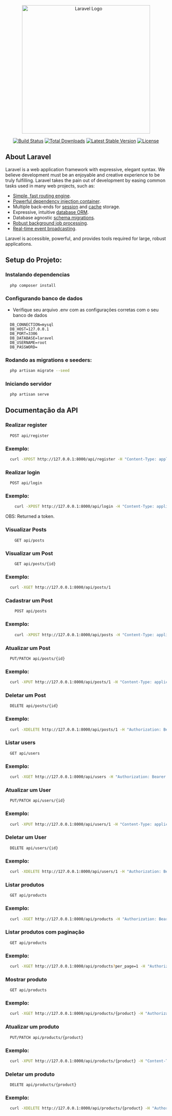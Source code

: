 <p align="center"><a href="https://laravel.com" target="_blank"><img src="https://raw.githubusercontent.com/laravel/art/master/logo-lockup/5%20SVG/2%20CMYK/1%20Full%20Color/laravel-logolockup-cmyk-red.svg" width="400" alt="Laravel Logo"></a></p>

<p align="center">
<a href="https://github.com/laravel/framework/actions"><img src="https://github.com/laravel/framework/workflows/tests/badge.svg" alt="Build Status"></a>
<a href="https://packagist.org/packages/laravel/framework"><img src="https://img.shields.io/packagist/dt/laravel/framework" alt="Total Downloads"></a>
<a href="https://packagist.org/packages/laravel/framework"><img src="https://img.shields.io/packagist/v/laravel/framework" alt="Latest Stable Version"></a>
<a href="https://packagist.org/packages/laravel/framework"><img src="https://img.shields.io/packagist/l/laravel/framework" alt="License"></a>
</p>

## About Laravel

Laravel is a web application framework with expressive, elegant syntax. We believe development must be an enjoyable and creative experience to be truly fulfilling. Laravel takes the pain out of development by easing common tasks used in many web projects, such as:

- [Simple, fast routing engine](https://laravel.com/docs/routing).
- [Powerful dependency injection container](https://laravel.com/docs/container).
- Multiple back-ends for [session](https://laravel.com/docs/session) and [cache](https://laravel.com/docs/cache) storage.
- Expressive, intuitive [database ORM](https://laravel.com/docs/eloquent).
- Database agnostic [schema migrations](https://laravel.com/docs/migrations).
- [Robust background job processing](https://laravel.com/docs/queues).
- [Real-time event broadcasting](https://laravel.com/docs/broadcasting).

Laravel is accessible, powerful, and provides tools required for large, robust applications.

## Setup do Projeto:

### Instalando dependencias

```bash
  php composer install
```

### Configurando banco de dados
* Verifique seu arquivo .env com as configurações corretas com o seu banco de dados

```env
  DB_CONNECTION=mysql
  DB_HOST=127.0.0.1
  DB_PORT=3306
  DB_DATABASE=laravel
  DB_USERNAME=root
  DB_PASSWORD=
```

### Rodando as migrations e seeders:

```bash
  php artisan migrate --seed
```

### Iniciando servidor

```bash
  php artisan serve
```

## Documentação da API

### Realizar register

```http
  POST api/register
```
### Exemplo:

```bash
  curl -XPOST http://127.0.0.1:8000/api/register -H "Content-Type: application/json" -d "{\"name\":\"Pedro Moreira\", \"email\": \"pedro@gmail.com\", \"password\": \"admin123123\", \"password_confirmation\": \"admin123123\"}"
```

### Realizar login
```http
  POST api/login
```
### Exemplo:
```bash
    curl -XPOST http://127.0.0.1:8000/api/login -H "Content-Type: application/json" -d "{\"email\": \"pedro@gmail.com\", \"password\": \"admin123123\"}"
```

OBS: Returned a token.

### Visualizar Posts
```http
    GET api/posts
```

### Visualizar um Post
```http
    GET api/posts/{id}
```
### Exemplo:
```bash
  curl -XGET http://127.0.0.1:8000/api/posts/1
```

### Cadastrar um Post
```http
    POST api/posts
```
### Exemplo:
```bash
    curl -XPOST http://127.0.0.1:8000/api/posts -H "Content-Type: application/json" -H "Authorization: Bearer <login_token>" -d "{\"title\": \"Example Title\", \"content\": \"Example body of post.\"}"
```

### Atualizar um Post
```http
  PUT/PATCH api/posts/{id}
```
### Exemplo:
```bash
  curl -XPUT http://127.0.0.1:8000/api/posts/1 -H "Content-Type: application/json" -H "Authorization: Bearer <login_token>" -d "{\"title\": \"Example title updated\", \"content\": \"Example body of post updated\"}"
```
### Deletar um Post
```
  DELETE api/posts/{id}
```
### Exemplo:
```bash
  curl -XDELETE http://127.0.0.1:8000/api/posts/1 -H "Authorization: Bearer <login_token>"
```

### Listar users
```http
  GET api/users
```
### Exemplo:
```bash
  curl -XGET http://127.0.0.1:8000/api/users -H "Authorization: Bearer <login_token>"
```
### Atualizar um User
```http
  PUT/PATCH api/users/{id}
```
### Exemplo:
```bash
  curl -XPUT http://127.0.0.1:8000/api/users/1 -H "Content-Type: application/json" -H "Authorization: Bearer <login_token>" -d "{\"name\": \"Joao Pedro Moreira\", \"email\": \"jpedro@gmail.com\", \"password\": \"adminadmin\", \"password_confirmation\": \"adminadmin\"}"
```

### Deletar um User
```
  DELETE api/users/{id}
```
### Exemplo:
```bash
  curl -XDELETE http://127.0.0.1:8000/api/users/1 -H "Authorization: Bearer <login_token>"
```

### Listar produtos
```http
  GET api/products
```
### Exemplo:
```bash
  curl -XGET http://127.0.0.1:8000/api/products -H "Authorization: Bearer <login_token>"
```
### Listar produtos com paginação
```http
  GET api/products
```
### Exemplo:
```bash
  curl -XGET http://127.0.0.1:8000/api/products?per_page=1 -H "Authorization: Bearer <login_token>"
```
### Mostrar produto
```http
  GET api/products
```
### Exemplo:
```bash
  curl -XGET http://127.0.0.1:8000/api/products/{product} -H "Authorization: Bearer <login_token>"
```
### Atualizar um produto
```http
  PUT/PATCH api/products/{product}
```
### Exemplo:
```bash
  curl -XPUT http://127.0.0.1:8000/api/products/{product} -H "Content-Type: application/json" -H "Authorization: Bearer <login_token>" -d "{\"name\": \"Example name Prod\", \"description\": \"Example description Prod\", \"price\": 1234.90}"
```

### Deletar um produto
```
  DELETE api/products/{product}
```
### Exemplo:
```bash
  curl -XDELETE http://127.0.0.1:8000/api/products/{product} -H "Authorization: Bearer <login_token>"
```
